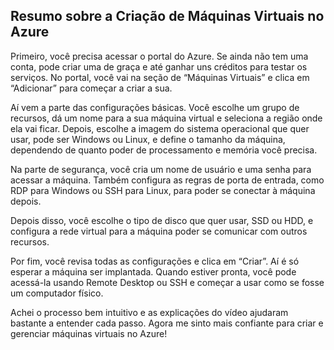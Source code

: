 ##  Resumo sobre a Criação de Máquinas Virtuais no Azure

Primeiro, você precisa acessar o portal do Azure. Se ainda não tem uma conta, pode criar uma de graça e até ganhar uns créditos para testar os serviços. No portal, você vai na seção de “Máquinas Virtuais” e clica em “Adicionar” para começar a criar a sua.

Aí vem a parte das configurações básicas. Você escolhe um grupo de recursos, dá um nome para a sua máquina virtual e seleciona a região onde ela vai ficar. Depois, escolhe a imagem do sistema operacional que quer usar, pode ser Windows ou Linux, e define o tamanho da máquina, dependendo de quanto poder de processamento e memória você precisa.

Na parte de segurança, você cria um nome de usuário e uma senha para acessar a máquina. Também configura as regras de porta de entrada, como RDP para Windows ou SSH para Linux, para poder se conectar à máquina depois.

Depois disso, você escolhe o tipo de disco que quer usar, SSD ou HDD, e configura a rede virtual para a máquina poder se comunicar com outros recursos.

Por fim, você revisa todas as configurações e clica em “Criar”. Aí é só esperar a máquina ser implantada. Quando estiver pronta, você pode acessá-la usando Remote Desktop ou SSH e começar a usar como se fosse um computador físico.

Achei o processo bem intuitivo e as explicações do vídeo ajudaram bastante a entender cada passo. Agora me sinto mais confiante para criar e gerenciar máquinas virtuais no Azure!
